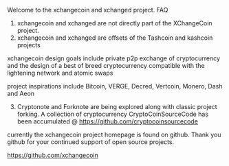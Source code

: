 Welcome to the xchangecoin and xchanged project.
FAQ
1) xchangecoin and xchanged are not directly part of the XChangeCoin project.
2) xchangecoin and xchanged are offsets of the Tashcoin and kashcoin projects

xchangecoin design goals include private p2p exchange of cryptocurrency and the design of a best of breed cryptocurrency compatible with the lightening network and atomic swaps

project inspirations include Bitcoin, VERGE, Decred, Vertcoin, Monero, Dash and Aeon

3) Cryptonote and Forknote are being explored along with classic project forking. A collection of cryptocurrency CryptoCoinSourceCode has been accumulated @  https://github.com/cryptocoinsourcecode

currently the xchangecoin project homepage is found on github. Thank you github for your continued support of open source projects.

https://github.com/xchangecoin
